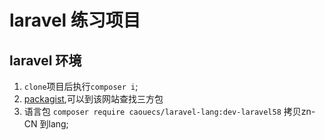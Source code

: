 # laravel 练习项目

## laravel 环境 
1. `clone`项目后执行`composer i`;
2. [packagist](https://packagist.org/),可以到该网站查找三方包
3. 语言包 `composer require caouecs/laravel-lang:dev-laravel58` 拷贝zn-CN 到lang;
